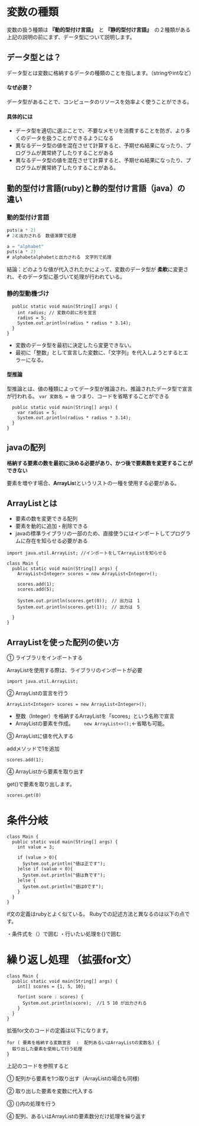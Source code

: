 # 変数の種類

変数の扱う種類は **『動的型付け言語』**　と **『静的型付け言語』**　の２種類がある
上記の説明の前にまず、データ型について説明します。

## データ型とは？
データ型とは変数に格納するデータの種類のことを指します。（stringやintなど）
#### なぜ必要？
データ型があることで、コンピュータのリソースを効率よく使うことができる。
#### 具体的には
- データ型を適切に選ぶことで、不要なメモリを消費することを防ぎ、より多くのデータを扱うことができるようになる
- 異なるデータ型の値を混在させて計算すると、予期せぬ結果になったり、プログラムが異常終了したりすることがある
- 異なるデータ型の値を混在させて計算すると、予期せぬ結果になったり、プログラムが異常終了したりすることがある。
  
  
## 動的型付け言語(ruby)と静的型付け言語（java）の違い
### 動的型付け言語
``` a = 1
puts(a * 2)
# 2と出力される　数値演算で処理

a = "alphabet"
puts(a * 2)
# alphabetalphabetと出力される　文字列で処理
```
結論：どのような値が代入されたかによって、変数のデータ型が **柔軟**に変更され、そのデータ型に基づいて処理が行われている。


### 静的型動機づけ
```class Main {
  public static void main(String[] args) {
    int radius; // 変数の前に形を宣言
    radius = 5;
    System.out.println(radius * radius * 3.14);
  }
}
```
- 変数のデータ型を最初に決定したら変更できない。  
- 最初に「整数」として宣言した変数に、「文字列」を代入しようとするとエラーになる。


#### 型推論　
型推論とは、値の種類によってデータ型が推論され、推論されたデータ型で宣言が行われる。
```var 変数名 = 値```
つまり、コードを省略することができる

```class Main {
  public static void main(String[] args) {
    var radius = 5;
    System.out.println(radius * radius * 3.14);
  }
}
```

## javaの配列
**格納する要素の数を最初に決める必要があり、かつ後で要素数を変更することができない**  

要素を増やす場合、**ArrayLis**tというリストの一種を使用する必要がある。
## ArrayListとは
- 要素の数を変更できる配列
- 要素を動的に追加・削除できる
- javaの標準ライブラリの一部のため、直接使うにはインポートしてプログラムに存在を知らせる必要がある


```
import java.util.ArrayList; //インポートをしてArrayListを知らせる

class Main {
  public static void main(String[] args) {
    ArrayList<Integer> scores = new ArrayList<Integer>();

    scores.add(1);
    scores.add(5);

    System.out.println(scores.get(0));　// 出力は　1
    System.out.println(scores.get(1));　// 出力は　5
   
  }
}
```

## ArrayListを使った配列の使い方
① ライブラリをインポートする  


ArrayListを使用する際は、ライブラリのインポートが必要  

`import java.util.ArrayList;`  

② ArrayListの宣言を行う  

`ArrayList<Integer> scores = new ArrayList<Integer>();`  

- 整数（Integer）を格納するArrayListを「scores」という名称で宣言
- ArrayListの要素を作成。　　` new ArrayList<>();`←省略も可能。
  
③ ArrayListに値を代入する

addメソッドで1を追加  

`scores.add(1);`  

④ ArrayListから要素を取り出す  

get()で要素を取り出します。  

`scores.get(0)`  


# 条件分岐
```
class Main {
  public static void main(String[] args) {
    int value = 3;

    if (value > 0){
      System.out.println("値は正です"); 
    }else if (value < 0){
      System.out.println("値は負です"); 
    }else {
      System.out.println("値は0です"); 
    }
  }
}
```
if文の定義はrubyとよく似ている。 
Rubyでの記述方法と異なるのは以下の点です。

・条件式を（）で囲む
・行いたい処理を{}で囲む

# 繰り返し処理 （拡張for文）
```
class Main {
  public static void main(String[] args) {
    int[] scores = {1, 5, 10};

    for(int score : scores) {
      System.out.println(score);  //1 5 10 が出力される
    }
  }
}
```

拡張for文のコードの定義は以下になります。
```
for ( 要素を格納する変数宣言  :  配列あるいはArrayListの変数名) {
  取り出した要素を使用して行う処理
}
```

上記のコードを参照すると  

① 配列から要素を1つ取り出す（ArrayListの場合も同様)


② 取り出した要素を変数に代入する  

③ {}内の処理を行う  

④ 配列、あるいはArrayListの要素数分だけ処理を繰り返す  





